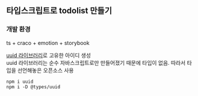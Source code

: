 ## 타입스크립트로 todolist 만들기

### 개발 환경
ts + craco + emotion + storybook

[uuid 라이브러리](https://www.npmjs.com/package/uuid)로 고유한 아이디 생성<br>
uuid 라이브러리는 순수 자바스크립트로만 만들어졌기 때문에 타입이 없음. 따라서 타입을 선언해놓은 오픈소스 사용
```shell
npm i uuid
npm i -D @types/uuid
```